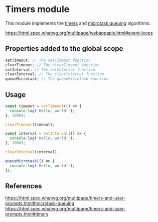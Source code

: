 [whatwg_timers]: https://html.spec.whatwg.org/multipage/timers-and-user-prompts.html#timers
[whatwg_microtask_queuing]: https://html.spec.whatwg.org/multipage/timers-and-user-prompts.html#microtask-queuing

# Timers module

This module implements the [timers][whatwg_timers] and [microtask queuing][whatwg_microtask_queuing] algorithms.

https://html.spec.whatwg.org/multipage/webappapis.html#event-loops

## Properties added to the global scope

```js
setTimeout; // The setTimeout function
clearTimeout; // The clearTimeout function
setInterval; // The setInterval function
clearInterval; // The clearInterval function
queueMicrotask; // The queueMicrotask function
```

## Usage

```js
const timeout = setTimeout(() => {
  console.log('Hello, world!');
}, 1000);

clearTimeout(timeout);

const interval = setInterval(() => {
  console.log('Hello, world!');
}, 1000);

clearInterval(interval);

queueMicrotask(() => {
  console.log('Hello, world!');
});
```

## References

https://html.spec.whatwg.org/multipage/timers-and-user-prompts.html#microtask-queuing
https://html.spec.whatwg.org/multipage/timers-and-user-prompts.html#timers
